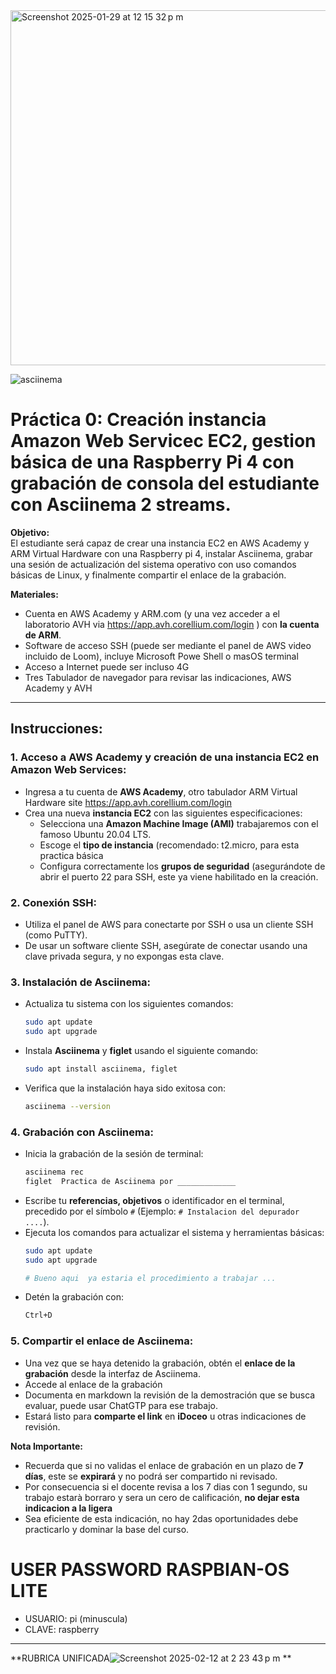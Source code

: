 <img width="568" alt="Screenshot 2025-01-29 at 12 15 32 p m" src="https://github.com/user-attachments/assets/22c50836-a301-4324-b37c-b57e810fdc72" />

![asciinema](https://github.com/user-attachments/assets/22f52d88-1071-4041-9b51-6f883af969a6)



# Práctica 0: Creación instancia Amazon Web Servicec EC2, gestion básica de una Raspberry Pi 4 con grabación de consola del estudiante con Asciinema  2 streams.

**Objetivo:**  
El estudiante será capaz de crear una instancia EC2 en AWS Academy y ARM Virtual Hardware con una Raspberry pi 4, instalar Asciinema, grabar una sesión de actualización del sistema operativo con uso comandos básicas de Linux, y finalmente compartir el enlace de la grabación.

**Materiales:**
- Cuenta en AWS Academy y ARM.com (y una vez acceder a el laboratorio AVH via  https://app.avh.corellium.com/login ) con **la cuenta de ARM**.
- Software de acceso SSH (puede ser mediante el panel de AWS video incluido de Loom), incluye Microsoft Powe Shell o masOS terminal
- Acceso a Internet puede ser incluso 4G
- Tres Tabulador de navegador para revisar las indicaciones, AWS Academy y AVH

---

## Instrucciones:

### 1. Acceso a AWS Academy y creación de una instancia EC2 en Amazon Web Services:
- Ingresa a tu cuenta de **AWS Academy**, otro tabulador ARM Virtual Hardware site https://app.avh.corellium.com/login
- Crea una nueva **instancia EC2** con las siguientes especificaciones:
  - Selecciona una **Amazon Machine Image (AMI)** trabajaremos con el famoso Ubuntu 20.04 LTS.
  - Escoge el **tipo de instancia** (recomendado: t2.micro, para esta practica básica
  - Configura correctamente los **grupos de seguridad** (asegurándote de abrir el puerto 22 para SSH, este ya viene habilitado en la creación.

### 2. Conexión SSH:
- Utiliza el panel de AWS para conectarte por SSH o usa un cliente SSH (como PuTTY).
- De usar un software cliente SSH, asegúrate de conectar usando una clave privada segura, y no expongas esta clave.

### 3. Instalación de Asciinema:
- Actualiza tu sistema con los siguientes comandos:
  ```bash
  sudo apt update
  sudo apt upgrade
  ```
- Instala **Asciinema** y **figlet** usando el siguiente comando:
  ```bash
  sudo apt install asciinema, figlet
  ```
- Verifica que la instalación haya sido exitosa con:
  ```bash
  asciinema --version
  ```

### 4. Grabación con Asciinema:
- Inicia la grabación de la sesión de terminal:
  ```bash
  asciinema rec
  figlet  Practica de Asciinema por _____________
  ```
- Escribe tu **referencias, objetivos** o identificador en el terminal, precedido por el símbolo `#` (Ejemplo: `# Instalacion del depurador ....`).
- Ejecuta los comandos para actualizar el sistema y herramientas básicas:
  ```bash
  sudo apt update
  sudo apt upgrade

  # Bueno aqui  ya estaria el procedimiento a trabajar ...
  ```
- Detén la grabación con:
  ```bash
  Ctrl+D
  ```

### 5. Compartir el enlace de Asciinema:
- Una vez que se haya detenido la grabación, obtén el **enlace de la grabación** desde la interfaz de Asciinema.
- Accede al enlace de la grabación
- Documenta en markdown la revisión de la demostración que se busca evaluar, puede usar ChatGTP para ese trabajo.
- Estará listo para **comparte el link** en **iDoceo** u otras indicaciones de revisión.

**Nota Importante:**  
- Recuerda que si no validas el enlace de grabación en un plazo de **7 días**, este se **expirará** y no podrá ser compartido ni revisado.
- Por consecuencia si el docente revisa a los 7 dias con 1 segundo, su trabajo estarà borraro y sera un cero de calificación, **no dejar esta indicacion a la ligera**
- Sea eficiente de esta indicación, no hay 2das oportunidades debe practicarlo y dominar la base del curso.

# USER PASSWORD RASPBIAN-OS LITE
- USUARIO:  pi (minuscula)
- CLAVE:  raspberry

--- 


**RUBRICA UNIFICADA![Screenshot 2025-02-12 at 2 23 43 p m](https://github.com/user-attachments/assets/2417cb93-15a0-4ba6-8ea3-da909b839196)
**  




